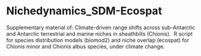 # Nichedynamics_SDM-Ecospat
Supplementary material of: Climate-driven range shifts across sub-Antarctic and Antarctic terrestrial and marine niches in sheathbills (Chionis).  R script for species distribution models (biomod2) and niche overlap (ecospat) for Chionis minor and Chionis albus species, under climate change.
